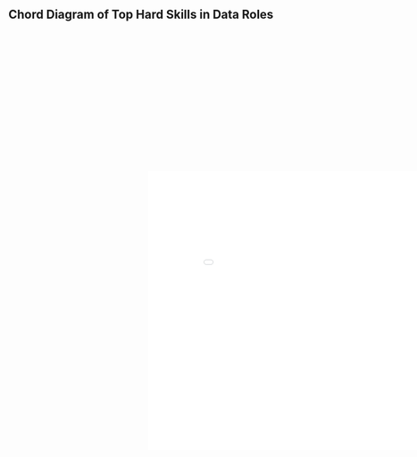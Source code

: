 <h2>
  Chord Diagram of Top Hard Skills in Data Roles
</h2>

<iframe width = "1000" height="1000" seamless frameborder="0" scrolling = "no" src="./images/hard_skills_chord.html" style="-webkit-transform:scale(0.5);-moz-transform-scale(0.5);" ></iframe>
